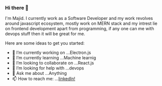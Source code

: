 ### Hi there 👋

I'm Majid. I currently work as a Software Developer and my work revolves around javascript ecosystem, mostly work on MERN stack and my intrest lie on frontend development apart from programming, if any one can me with devops stuff then it will be great for me.

Here are some ideas to get you started:

- 🔭 I’m currently working on ...Electron.js
- 🌱 I’m currently learning ...Machine learnig
- 👯 I’m looking to collaborate on ...React.js
- 🤔 I’m looking for help with ...devops
- 💬 Ask me about ...Anything
- 📫 How to reach me: ...[linkedln!](https://www.linkedin.com/in/majid-beg-a88b07120/)
